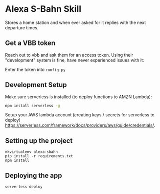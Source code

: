 # Alexa S-Bahn Skill

Stores a home station and when ever asked for it replies with the next
departure times.

## Get a VBB token
Reach out to vbb and ask them for an access token. Using their "development"
system is fine, have never experienced issues with it:

Enter the token into `config.py`

## Development Setup

Make sure serverless is installed (to deploy functions to AMZN Lambda):
```bash
npm install serverless -g
```

Setup your AWS lambda account (creating keys / secrets for serverless to deploy)
https://serverless.com/framework/docs/providers/aws/guide/credentials/.


## Setting up the project
```
mkvirtualenv alexa-sbahn
pip install -r requirements.txt
npm install
```

## Deploying the app
```
serverless deploy
```

